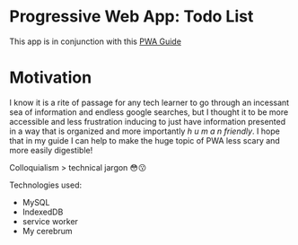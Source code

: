 # Progressive Web App: Todo List

This app is in conjunction with this [PWA Guide](https://github.com/ancheta98/PWA-IndexedDB "Feedback is always welcome :)")

# Motivation
I know it is a rite of passage for any tech learner to go through an incessant sea of information and endless google searches, but I thought it to be more accessible and less frustration inducing to just have information presented in a way that is organized and more importantly *_h u m a n friendly_*. I hope that in my guide I can help to make the huge topic of PWA less scary and more easily digestible! 

Colloquialism > technical jargon 😳😗

Technologies used:
- MySQL
- IndexedDB
- service worker
- My cerebrum